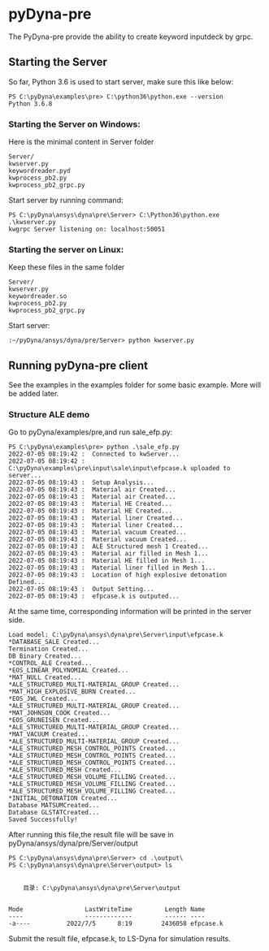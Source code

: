 # pyDyna-pre

The PyDyna-pre provide the ability to create keyword inputdeck by grpc.

## Starting the Server

So far, Python 3.6 is used to start server, make sure this like below:

```
PS C:\pyDyna\examples\pre> C:\python36\python.exe --version
Python 3.6.8
```

### Starting the Server on Windows:

Here is the minimal content in Server folder 
```
Server/
kwserver.py
keywordreader.pyd
kwprocess_pb2.py
kwprocess_pb2_grpc.py
```
Start server by running command:
```shell
PS C:\pyDyna\ansys\dyna\pre\Server> C:\Python36\python.exe .\kwserver.py
kwgrpc Server listening on: localhost:50051
```

### Starting the server on Linux:

Keep these files in the same folder

```
Server/
kwserver.py
keywordreader.so
kwprocess_pb2.py
kwprocess_pb2_grpc.py
```

Start server:

```
:~/pyDyna/ansys/dyna/pre/Server> python kwserver.py
```

## Running pyDyna-pre client

See the examples in the examples folder for some basic example.  More will be added later.

### Structure ALE demo

Go to pyDyna/examples/pre,and run sale_efp.py:

```
PS C:\pyDyna\examples\pre> python .\sale_efp.py
2022-07-05 08:19:42 :  Connected to kwServer...
2022-07-05 08:19:42 :  C:\pyDyna\examples\pre\input\sale\input\efpcase.k uploaded to server...
2022-07-05 08:19:43 :  Setup Analysis...
2022-07-05 08:19:43 :  Material air Created...
2022-07-05 08:19:43 :  Material air Created...
2022-07-05 08:19:43 :  Material HE Created...
2022-07-05 08:19:43 :  Material HE Created...
2022-07-05 08:19:43 :  Material liner Created...
2022-07-05 08:19:43 :  Material liner Created...
2022-07-05 08:19:43 :  Material vacuum Created...
2022-07-05 08:19:43 :  Material vacuum Created...
2022-07-05 08:19:43 :  ALE Structured mesh 1 Created...
2022-07-05 08:19:43 :  Material air filled in Mesh 1...
2022-07-05 08:19:43 :  Material HE filled in Mesh 1...
2022-07-05 08:19:43 :  Material liner filled in Mesh 1...
2022-07-05 08:19:43 :  Location of high explosive detonation Defined...
2022-07-05 08:19:43 :  Output Setting...
2022-07-05 08:19:43 :  efpcase.k is outputed...
```

At the same time, corresponding information will be printed in the server side.

```
Load model: C:\pyDyna\ansys\dyna\pre\Server\input\efpcase.k
*DATABASE_SALE Created...
Termination Created...
DB Binary Created...
*CONTROL_ALE Created...
*EOS_LINEAR_POLYNOMIAL Created...
*MAT_NULL Created...
*ALE_STRUCTURED_MULTI-MATERIAL_GROUP Created...
*MAT_HIGH_EXPLOSIVE_BURN Created...
*EOS_JWL Created...
*ALE_STRUCTURED_MULTI-MATERIAL_GROUP Created...
*MAT_JOHNSON_COOK Created...
*EOS_GRUNEISEN Created...
*ALE_STRUCTURED_MULTI-MATERIAL_GROUP Created...
*MAT_VACUUM Created...
*ALE_STRUCTURED_MULTI-MATERIAL_GROUP Created...
*ALE_STRUCTURED_MESH_CONTROL_POINTS Created...
*ALE_STRUCTURED_MESH_CONTROL_POINTS Created...
*ALE_STRUCTURED_MESH_CONTROL_POINTS Created...
*ALE_STRUCTURED_MESH Created...
*ALE_STRUCTURED_MESH_VOLUME_FILLING Created...
*ALE_STRUCTURED_MESH_VOLUME_FILLING Created...
*ALE_STRUCTURED_MESH_VOLUME_FILLING Created...
*INITIAL_DETONATION Created...
Database MATSUMCreated...
Database GLSTATCreated...
Saved Successfully!
```

After running this file,the result file will be save in pyDyna/ansys/dyna/pre/Server/output

```
PS C:\pyDyna\ansys\dyna\pre\Server> cd .\output\
PS C:\pyDyna\ansys\dyna\pre\Server\output> ls


    目录: C:\pyDyna\ansys\dyna\pre\Server\output


Mode                 LastWriteTime         Length Name
----                 -------------         ------ ----
-a----          2022/7/5      8:19        2436058 efpcase.k
```

Submit the result file, efpcase.k, to LS-Dyna for simulation results.